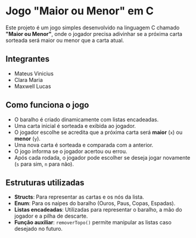 # Jogo "Maior ou Menor" em C

Este projeto é um jogo simples desenvolvido na linguagem C chamado **"Maior ou Menor"**, onde o jogador precisa adivinhar se a próxima carta sorteada será maior ou menor que a carta atual.

## Integrantes
- Mateus Vinicius
- Clara Maria
- Maxwell Lucas

## Como funciona o jogo

- O baralho é criado dinamicamente com listas encadeadas.
- Uma carta inicial é sorteada e exibida ao jogador.
- O jogador escolhe se acredita que a próxima carta será **maior** (`x`) ou **menor** (`y`).
- Uma nova carta é sorteada e comparada com a anterior.
- O jogo informa se o jogador acertou ou errou.
- Após cada rodada, o jogador pode escolher se deseja jogar novamente (`s` para sim, `n` para não).

## Estruturas utilizadas

- **Structs**: Para representar as cartas e os nós da lista.
- **Enum**: Para os naipes do baralho (Ouros, Paus, Copas, Espadas).
- **Listas encadeadas**: Utilizadas para representar o baralho, a mão do jogador e a pilha de descarte.
- **Função auxiliar**: `removerTopo()` permite manipular as listas caso desejado no futuro.
